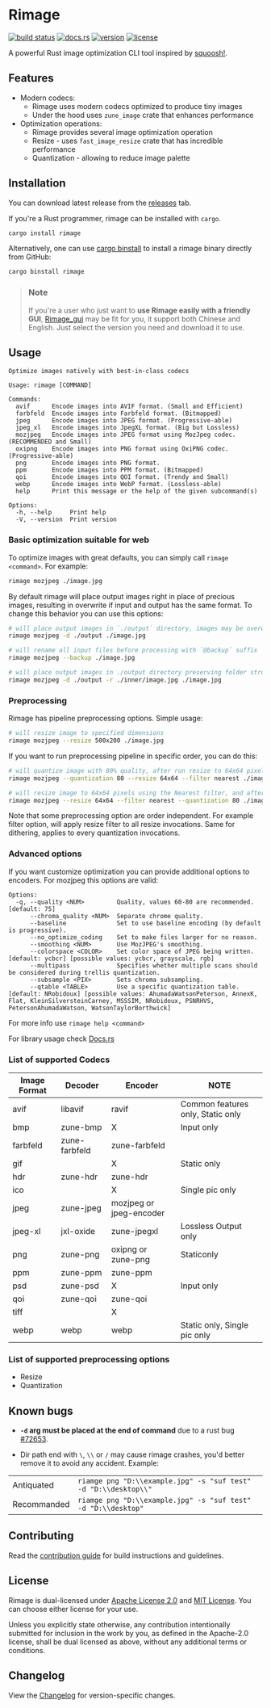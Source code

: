 # Rimage

[![build status](https://img.shields.io/github/actions/workflow/status/SalOne22/rimage/rimage.yml?label=rimage&style=flat-square)](https://github.com/SalOne22/rimage/actions?query=branch%3Amain+)
[![docs.rs](https://img.shields.io/docsrs/rimage/latest?style=flat-square)](https://docs.rs/rimage)
[![version](https://img.shields.io/crates/v/rimage?style=flat-square)](https://crates.io/crates/rimage)
[![license](https://img.shields.io/crates/l/rimage?style=flat-square)](https://github.com/SalOne22/rimage)

A powerful Rust image optimization CLI tool inspired by [squoosh!](https://squoosh.app/).

## Features

- Modern codecs:
  - Rimage uses modern codecs optimized to produce tiny images
  - Under the hood uses `zune_image` crate that enhances performance
- Optimization operations:
  - Rimage provides several image optimization operation
  - Resize - uses `fast_image_resize` crate that has incredible performance
  - Quantization - allowing to reduce image palette

## Installation

You can download latest release from the [releases](https://github.com/SalOne22/rimage/releases) tab.

If you're a Rust programmer, rimage can be installed with `cargo`.

```sh
cargo install rimage
```

Alternatively, one can use [cargo binstall](https://github.com/cargo-bins/cargo-binstall) to install a rimage binary directly from GitHub:

```sh
cargo binstall rimage
```

> ### Note
>
> If you're a user who just want to **use Rimage easily with a friendly GUI**, [Rimage_gui](https://github.com/Mikachu2333/rimage_gui/releases/) may be fit for you, it support both Chinese and English. Just select the version you need and download it to use.

## Usage

```
Optimize images natively with best-in-class codecs

Usage: rimage [COMMAND]

Commands:
  avif      Encode images into AVIF format. (Small and Efficient)
  farbfeld  Encode images into Farbfeld format. (Bitmapped)
  jpeg      Encode images into JPEG format. (Progressive-able)
  jpeg_xl   Encode images into JpegXL format. (Big but Lossless)
  mozjpeg   Encode images into JPEG format using MozJpeg codec. (RECOMMENDED and Small)
  oxipng    Encode images into PNG format using OxiPNG codec. (Progressive-able)
  png       Encode images into PNG format.
  ppm       Encode images into PPM format. (Bitmapped)
  qoi       Encode images into QOI format. (Trendy and Small)
  webp      Encode images into WebP format. (Lossless-able)
  help      Print this message or the help of the given subcommand(s)

Options:
  -h, --help     Print help
  -V, --version  Print version
```

### Basic optimization suitable for web

To optimize images with great defaults, you can simply call `rimage <command>`. For example:

```sh
rimage mozjpeg ./image.jpg
```

By default rimage will place output images right in place of precious images, resulting in overwrite if input and output has the same format. To change this behavior you can use this options:

```sh
# will place output images in `./output` directory, images may be overwritten if has the same name
rimage mozjpeg -d ./output ./image.jpg

# will rename all input files before processing with `@backup` suffix
rimage mozjpeg --backup ./image.jpg

# will place output images in ./output directory preserving folder structure
rimage mozjpeg -d ./output -r ./inner/image.jpg ./image.jpg
```

### Preprocessing

Rimage has pipeline preprocessing options. Simple usage:

```sh
# will resize image to specified dimensions
rimage mozjpeg --resize 500x200 ./image.jpg
```

If you want to run preprocessing pipeline in specific order, you can do this:

```sh
# will quantize image with 80% quality, after run resize to 64x64 pixels using the Nearest filter.
rimage mozjpeg --quantization 80 --resize 64x64 --filter nearest ./image.jpg

# will resize image to 64x64 pixels using the Nearest filter, and after run quantization with 80% quality.
rimage mozjpeg --resize 64x64 --filter nearest --quantization 80 ./image.jpg
```

Note that some preprocessing option are order independent. For example filter option, will apply resize filter to all resize invocations. Same for dithering, applies to every quantization invocations.

### Advanced options

If you want customize optimization you can provide additional options to encoders. For mozjpeg this options are valid:

```
Options:
  -q, --quality <NUM>         Quality, values 60-80 are recommended. [default: 75]
      --chroma_quality <NUM>  Separate chrome quality.
      --baseline              Set to use baseline encoding (by default is progressive).
      --no_optimize_coding    Set to make files larger for no reason.
      --smoothing <NUM>       Use MozJPEG's smoothing.
      --colorspace <COLOR>    Set color space of JPEG being written. [default: ycbcr] [possible values: ycbcr, grayscale, rgb]
      --multipass             Specifies whether multiple scans should be considered during trellis quantization.
      --subsample <PIX>       Sets chroma subsampling.
      --qtable <TABLE>        Use a specific quantization table. [default: NRobidoux] [possible values: AhumadaWatsonPeterson, AnnexK, Flat, KleinSilversteinCarney, MSSSIM, NRobidoux, PSNRHVS, PetersonAhumadaWatson, WatsonTaylorBorthwick]
```

For more info use `rimage help <command>`

For library usage check [Docs.rs](https://docs.rs/rimage/latest/rimage/)

### List of supported Codecs

| Image Format | Decoder       | Encoder                 | NOTE                              |
| ------------ | ------------- | ----------------------- | --------------------------------- |
| avif         | libavif       | ravif                   | Common features only, Static only |
| bmp          | zune-bmp      | X                       | Input only                        |
| farbfeld     | zune-farbfeld | zune-farbfeld           |                                   |
| gif          |               | X                       | Static only                       |
| hdr          | zune-hdr      | zune-hdr                |                                   |
| ico          |               | X                       | Single pic only                   |
| jpeg         | zune-jpeg     | mozjpeg or jpeg-encoder |                                   |
| jpeg-xl      | jxl-oxide     | zune-jpegxl             | Lossless Output only              |
| png          | zune-png      | oxipng or zune-png      | Staticonly                        |
| ppm          | zune-ppm      | zune-ppm                |                                   |
| psd          | zune-psd      | X                       | Input only                        |
| qoi          | zune-qoi      | zune-qoi                |                                   |
| tiff         |               | X                       |                                   |
| webp         | webp          | webp                    | Static only, Single pic only      |

### List of supported preprocessing options

- Resize
- Quantization

## Known bugs

- **`-d` arg must be placed at the end of command** due to a rust bug [#72653](https://github.com/rust-lang/rust/issues/72653).

- Dir path end with `\`, `\\` or `/` may cause rimage crashes, you'd better remove it to avoid any accident.
Example:
<table>
    <tr>
        <td>Antiquated</td> 
        <td> <code>riamge png "D:\\example.jpg" -s "suf test" -d "D:\\desktop\\"</code> </td> 
   </tr>
    <tr>
  		<td>Recommanded</td> 
        <td> <code>riamge png "D:\\example.jpg" -s "suf test" -d "D:\\desktop"</code> </td> 
    </tr>
</table>


## Contributing

Read the [contribution guide](CONTRIBUTING.md) for build instructions and guidelines.

## License

Rimage is dual-licensed under [Apache License 2.0](https://www.apache.org/licenses/LICENSE-2.0) and [MIT License](https://opensource.org/licenses/MIT). You can choose either license for your use.

Unless you explicitly state otherwise, any contribution intentionally submitted for inclusion in the work by you, as defined in the Apache-2.0 license, shall be dual licensed as above, without any additional terms or conditions.

## Changelog

View the [Changelog](CHANGELOG.md) for version-specific changes.
